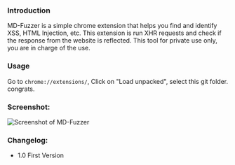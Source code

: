 ### Introduction
MD-Fuzzer is a simple chrome extension that helps you find and identify XSS, HTML Injection, etc. This extension is run XHR requests and check if the response from the website is reflected. This tool for private use only, you are in charge of the use.

### Usage
Go to `chrome://extensions/`, Click on "Load unpacked", select this git folder. congrats.

### Screenshot:
![Screenshot of MD-Fuzzer](https://mordavid.co.il/github/images/md-fuzzer.png)

### Changelog:
* 1.0 First Version
